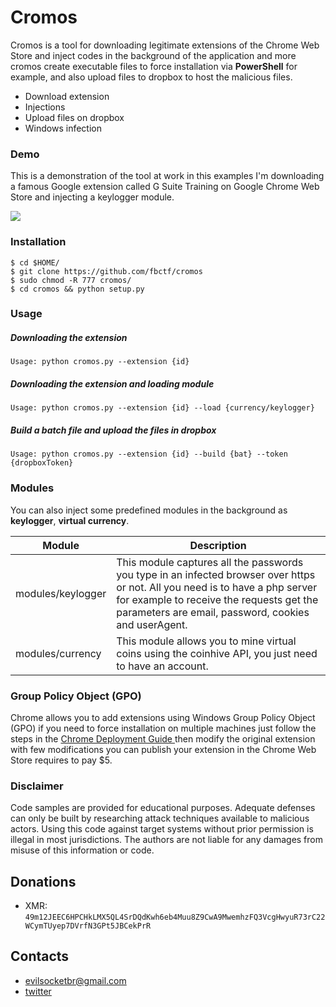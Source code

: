 # Cromos 

Cromos is a tool for downloading legitimate extensions of the Chrome Web Store and inject codes in the background of the application and more cromos create executable files to force installation via <strong>PowerShell</strong> for example, and also upload files to dropbox to host the malicious files.

  - Download extension
  - Injections
  - Upload files on dropbox
  - Windows infection
  
  ### Demo
  This is a demonstration of the tool at work in this examples I'm downloading a famous Google extension called G Suite Training on Google Chrome Web Store and injecting a keylogger module.
  
  
<a href="https://asciinema.org/a/ENrke3a5kU83jC3hXIDdgWWyd?autoplay=1"><img src="https://asciinema.org/a/ENrke3a5kU83jC3hXIDdgWWyd.png"/></a>
  
  ### Installation
  
```
$ cd $HOME/
$ git clone https://github.com/fbctf/cromos
$ sudo chmod -R 777 cromos/
$ cd cromos && python setup.py
```
 ### Usage
 ##### Downloading the extension
 ```
Usage: python cromos.py --extension {id}
 ```
 ##### Downloading the extension and loading module
 
 ```
Usage: python cromos.py --extension {id} --load {currency/keylogger}
```
 ##### Build a batch file and upload the files in dropbox
 
 ```
 Usage: python cromos.py --extension {id} --build {bat} --token {dropboxToken}
 ```

 
 
### Modules
You can also inject some predefined modules in the background as <strong>keylogger</strong>, <strong>virtual currency</strong>.

Module | Description
--------|------------
modules/keylogger | This module captures all the passwords you type in an infected browser over https or not. All you need is to have a php server for example to receive the requests get the parameters are email, password, cookies and userAgent.
modules/currency | This module allows you to mine virtual coins using the coinhive API, you just need to have an account.

  
### Group Policy Object (GPO) 
Chrome allows you to add extensions using Windows
Group Policy Object (GPO) if you need to force installation on multiple machines just follow the steps in the <a href="https://docs.google.com/document/d/1iu6I0MhyrvyS5h5re5ai8RSVO2sYx2gWI4Zk4Tp6fgc"> Chrome Deployment Guide </a> 
then modify the original extension with few modifications you can publish your extension in the Chrome Web Store requires to pay $5. 


### Disclaimer
Code samples are provided for educational purposes. Adequate defenses can only be built by researching attack techniques available to malicious actors. Using this code against target systems without prior permission is illegal in most jurisdictions. The authors are not liable for any damages from misuse of this information or code.


## Donations
* XMR: `49m12JEEC6HPCHkLMX5QL4SrDQdKwh6eb4Muu8Z9CwA9MwemhzFQ3VcgHwyuR73rC22WCymTUyep7DVrfN3GPt5JBCekPrR `

## Contacts
* evilsocketbr@gmail.com
* [twitter](https://www.twitter.com/evilsockett)
